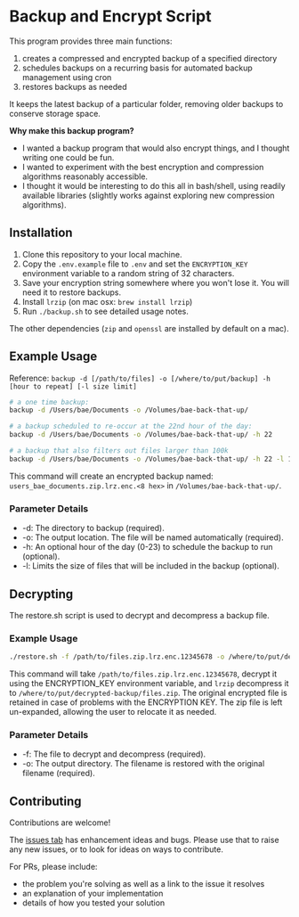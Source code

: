# Backup and Encrypt Script

This program provides three main functions:

1. creates a compressed and encrypted backup of a specified directory
1. schedules backups on a recurring basis for automated backup management using cron
1. restores backups as needed

It keeps the latest backup of a particular folder, removing older backups to conserve storage space.

**Why make this backup program?**

- I wanted a backup program that would also encrypt things, and I thought writing one could be fun.
- I wanted to experiment with the best encryption and compression algorithms reasonably accessible.
- I thought it would be interesting to do this all in bash/shell, using readily available libraries (slightly works against exploring new compression algorithms).

## Installation

1. Clone this repository to your local machine.
1. Copy the `.env.example` file to `.env` and set the `ENCRYPTION_KEY` environment variable to a random string of 32 characters.
1. Save your encryption string somewhere where you won't lose it. You will need it to restore backups.
1. Install `lrzip` (on mac osx: `brew install lrzip`)
1. Run `./backup.sh` to see detailed usage notes.

The other dependencies (`zip` and `openssl` are installed by default on a mac).

## Example Usage

Reference:
`backup -d [/path/to/files] -o [/where/to/put/backup] -h [hour to repeat] [-l size limit]`

```bash
# a one time backup:
backup -d /Users/bae/Documents -o /Volumes/bae-back-that-up/

# a backup scheduled to re-occur at the 22nd hour of the day:
backup -d /Users/bae/Documents -o /Volumes/bae-back-that-up/ -h 22

# a backup that also filters out files larger than 100k
backup -d /Users/bae/Documents -o /Volumes/bae-back-that-up/ -h 22 -l 100k
```

This command will create an encrypted backup named:
`users_bae_documents.zip.lrz.enc.<8 hex>` in `/Volumes/bae-back-that-up/`.

### Parameter Details

- -d: The directory to backup (required).
- -o: The output location. The file will be named automatically (required).
- -h: An optional hour of the day (0-23) to schedule the backup to run (optional).
- -l: Limits the size of files that will be included in the backup (optional).

## Decrypting

The restore.sh script is used to decrypt and decompress a backup file.

### Example Usage

```bash
./restore.sh -f /path/to/files.zip.lrz.enc.12345678 -o /where/to/put/decrypted-backup
```

This command will take `/path/to/files.zip.lrz.enc.12345678`, decrypt it using the ENCRYPTION_KEY environment variable, and `lrzip` decompress it to `/where/to/put/decrypted-backup/files.zip`. The original encrypted file is retained in case of problems with the ENCRYPTION KEY. The zip file is left un-expanded, allowing the user to relocate it as needed.

### Parameter Details

- -f: The file to decrypt and decompress (required).
- -o: The output directory. The filename is restored with the original filename (required).

## Contributing

Contributions are welcome!

The [issues tab](https://github.com/aarons/mystic-cryptic/issues) has enhancement ideas and bugs. Please use that to raise any new issues, or to look for ideas on ways to contribute. 

For PRs, please include:
- the problem you're solving as well as a link to the issue it resolves
- an explanation of your implementation
- details of how you tested your solution
